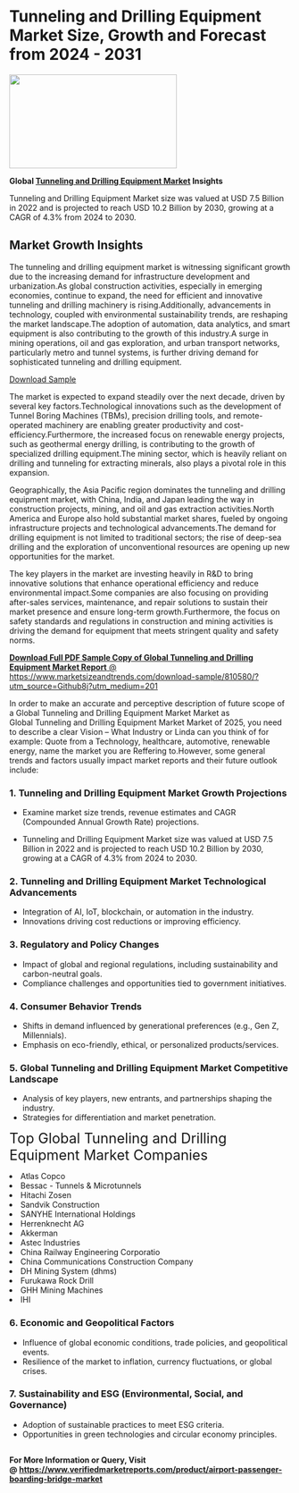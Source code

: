 <H1>Tunneling and Drilling Equipment Market Size, Growth and Forecast from 2024 - 2031</H1><img class="aligncenter size-medium wp-image-584254" src="https://thirdeyenews.in/wp-content/uploads/2024/09/Global-Market-Research-300x168.jpeg" alt="" width="300" height="168" /><p><strong>Global&nbsp;<a href="https://www.marketsizeandtrends.com/download-sample/810580/?utm_source=Github8j?utm_medium=201">Tunneling and Drilling Equipment Market</a> Insights</strong></p><p>Tunneling and Drilling Equipment Market size was valued at USD 7.5 Billion in 2022 and is projected to reach USD 10.2 Billion by 2030, growing at a CAGR of 4.3% from 2024 to 2030.</p><p><h2>Market Growth Insights</h2> <p>The tunneling and drilling equipment market is witnessing significant growth due to the increasing demand for infrastructure development and urbanization.As global construction activities, especially in emerging economies, continue to expand, the need for efficient and innovative tunneling and drilling machinery is rising.Additionally, advancements in technology, coupled with environmental sustainability trends, are reshaping the market landscape.The adoption of automation, data analytics, and smart equipment is also contributing to the growth of this industry.A surge in mining operations, oil and gas exploration, and urban transport networks, particularly metro and tunnel systems, is further driving demand for sophisticated tunneling and drilling equipment.</p> <p><a href="#">Download Sample</a></p> <p>The market is expected to expand steadily over the next decade, driven by several key factors.Technological innovations such as the development of Tunnel Boring Machines (TBMs), precision drilling tools, and remote-operated machinery are enabling greater productivity and cost-efficiency.Furthermore, the increased focus on renewable energy projects, such as geothermal energy drilling, is contributing to the growth of specialized drilling equipment.The mining sector, which is heavily reliant on drilling and tunneling for extracting minerals, also plays a pivotal role in this expansion.</p> <p>Geographically, the Asia Pacific region dominates the tunneling and drilling equipment market, with China, India, and Japan leading the way in construction projects, mining, and oil and gas extraction activities.North America and Europe also hold substantial market shares, fueled by ongoing infrastructure projects and technological advancements.The demand for drilling equipment is not limited to traditional sectors; the rise of deep-sea drilling and the exploration of unconventional resources are opening up new opportunities for the market.</p> <p>The key players in the market are investing heavily in R&D to bring innovative solutions that enhance operational efficiency and reduce environmental impact.Some companies are also focusing on providing after-sales services, maintenance, and repair solutions to sustain their market presence and ensure long-term growth.Furthermore, the focus on safety standards and regulations in construction and mining activities is driving the demand for equipment that meets stringent quality and safety norms.</p> <p><a href="#"></p><p><span class=""><strong>Download Full PDF Sample Copy of Global Tunneling and Drilling Equipment Market Report</strong> @ <a href="https://www.marketsizeandtrends.com/download-sample/810580/?utm_source=Github8j?utm_medium=201" target="_blank">https://www.marketsizeandtrends.com/download-sample/810580/?utm_source=Github8j?utm_medium=201</a></span></p><p>In order to make an accurate and perceptive description of future scope of a Global&nbsp;Tunneling and Drilling Equipment Market Market as Global&nbsp;Tunneling and Drilling Equipment Market Market of 2025, you need to describe a clear Vision &ndash; What Industry or Linda can you think of for example: Quote from a Technology, healthcare, automotive, renewable energy, name the market you are Reffering to.However, some general trends and factors usually impact market reports and their future outlook include:</p><h3>1.&nbsp;<strong>Tunneling and Drilling Equipment Market Growth Projections</strong></h3><ul><li>Examine market size trends, revenue estimates and CAGR (Compounded Annual Growth Rate) projections.</li><li><p>Tunneling and Drilling Equipment Market size was valued at USD 7.5 Billion in 2022 and is projected to reach USD 10.2 Billion by 2030, growing at a CAGR of 4.3% from 2024 to 2030.</p></li></ul><h3>2.&nbsp;<strong>Tunneling and Drilling Equipment Market Technological Advancements</strong></h3><ul><li>Integration of AI, IoT, blockchain, or automation in the industry.</li><li>Innovations driving cost reductions or improving efficiency.</li></ul><h3>3.&nbsp;<strong>Regulatory and Policy Changes</strong></h3><ul><li>Impact of global and regional regulations, including sustainability and carbon-neutral goals.</li><li>Compliance challenges and opportunities tied to government initiatives.</li></ul><h3>4.&nbsp;<strong>Consumer Behavior Trends</strong></h3><ul><li>Shifts in demand influenced by generational preferences (e.g., Gen Z, Millennials).</li><li>Emphasis on eco-friendly, ethical, or personalized products/services.</li></ul><h3>5.&nbsp;<strong>Global Tunneling and Drilling Equipment Market Competitive Landscape</strong></h3><ul><li>Analysis of key players, new entrants, and partnerships shaping the industry.</li><li>Strategies for differentiation and market penetration.</li></ul><p data-pm-slice="1 1 []"><span style="color: inherit; font-family: inherit; font-size: 25px;">Top Global Tunneling and Drilling Equipment Market Companies</span></p><div class="" data-test-id=""><p><li>Atlas Copco</li><li> Bessac - Tunnels & Microtunnels</li><li> Hitachi Zosen</li><li> Sandvik Construction</li><li> SANYHE International Holdings</li><li> Herrenknecht AG</li><li> Akkerman</li><li> Astec Industries</li><li> China Railway Engineering Corporatio</li><li> China Communications Construction Company</li><li> DH Mining System (dhms)</li><li> Furukawa Rock Drill</li><li> GHH Mining Machines</li><li> IHI</li></p></div><h3>6.&nbsp;<strong>Economic and Geopolitical Factors</strong></h3><ul><li>Influence of global economic conditions, trade policies, and geopolitical events.</li><li>Resilience of the market to inflation, currency fluctuations, or global crises.</li></ul><h3>7.&nbsp;<strong>Sustainability and ESG (Environmental, Social, and Governance)</strong></h3><ul><li>Adoption of sustainable practices to meet ESG criteria.</li><li>Opportunities in green technologies and circular economy principles.</li></ul><h2><strong style="font-size: 14px;">For More Information or Query, Visit @&nbsp;</strong><a style="background-color: #ffffff; font-size: 14px;" href="https://www.marketsizeandtrends.com/report/tunneling-and-drilling-equipment-market/" target="_blank">https://www.verifiedmarketreports.com/product/airport-passenger-boarding-bridge-market</a></h2>
